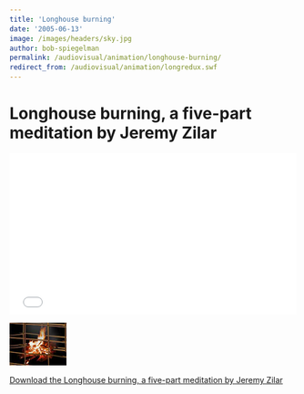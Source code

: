```yaml
---
title: 'Longhouse burning'
date: '2005-06-13'
image: /images/headers/sky.jpg
author: bob-spiegelman
permalink: /audiovisual/animation/longhouse-burning/
redirect_from: /audiovisual/animation/longredux.swf
---
```


# Longhouse burning, a five-part meditation by Jeremy Zilar

<style>.embed-container { position: relative; padding-bottom: 56.25%; height: 0; overflow: hidden; max-width: 100%; } .embed-container iframe, .embed-container object, .embed-container embed { position: absolute; top: 0; left: 0; width: 100%; height: 100%; }</style><div class='embed-container'><iframe src='/videos/longredux.mp4' width="960" height="540" style='border:0'></iframe></div>

[![Longhouse on fire thumbnail image](/images/thumbs/thumblong.jpg)](/videos/longredux.mp4)

[Download the Longhouse burning, a five-part meditation by Jeremy Zilar](/videos/longredux.mp4)
